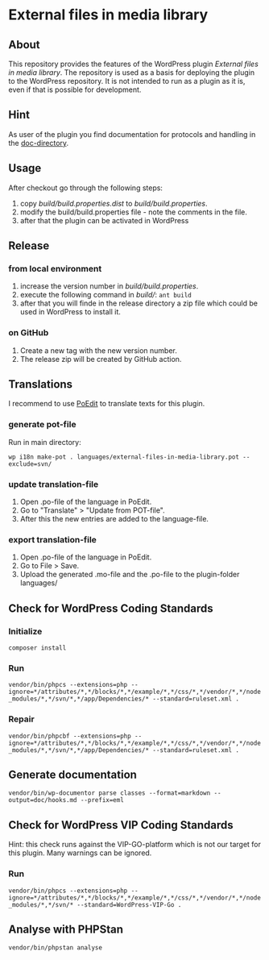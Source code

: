 # External files in media library

## About

This repository provides the features of the WordPress plugin _External files in media library_. The repository is used as a basis for deploying the plugin to the WordPress repository. It is not intended to run as a plugin as it is, even if that is possible for development.

## Hint

As user of the plugin you find documentation for protocols and handling in the [doc-directory](https://github.com/threadi/external-files-in-media-library/tree/master/docs/).

## Usage

After checkout go through the following steps:

1. copy _build/build.properties.dist_ to _build/build.properties_.
2. modify the build/build.properties file - note the comments in the file.
3. after that the plugin can be activated in WordPress

## Release

### from local environment

1. increase the version number in _build/build.properties_.
2. execute the following command in _build/_: `ant build`
3. after that you will finde in the release directory a zip file which could be used in WordPress to install it.

### on GitHub

1. Create a new tag with the new version number.
2. The release zip will be created by GitHub action.

## Translations

I recommend to use [PoEdit](https://poedit.net/) to translate texts for this plugin.

### generate pot-file

Run in main directory:

`wp i18n make-pot . languages/external-files-in-media-library.pot --exclude=svn/`

### update translation-file

1. Open .po-file of the language in PoEdit.
2. Go to "Translate" > "Update from POT-file".
3. After this the new entries are added to the language-file.

### export translation-file

1. Open .po-file of the language in PoEdit.
2. Go to File > Save.
3. Upload the generated .mo-file and the .po-file to the plugin-folder languages/

## Check for WordPress Coding Standards

### Initialize

`composer install`

### Run

`vendor/bin/phpcs --extensions=php --ignore=*/attributes/*,*/blocks/*,*/example/*,*/css/*,*/vendor/*,*/node_modules/*,*/svn/*,*/app/Dependencies/* --standard=ruleset.xml .`

### Repair

`vendor/bin/phpcbf --extensions=php --ignore=*/attributes/*,*/blocks/*,*/example/*,*/css/*,*/vendor/*,*/node_modules/*,*/svn/*,*/app/Dependencies/* --standard=ruleset.xml .`

## Generate documentation

`vendor/bin/wp-documentor parse classes --format=markdown --output=doc/hooks.md --prefix=eml`

## Check for WordPress VIP Coding Standards

Hint: this check runs against the VIP-GO-platform which is not our target for this plugin. Many warnings can be ignored.

### Run

`vendor/bin/phpcs --extensions=php --ignore=*/attributes/*,*/blocks/*,*/example/*,*/css/*,*/vendor/*,*/node_modules/*,*/svn/* --standard=WordPress-VIP-Go .`

## Analyse with PHPStan

`vendor/bin/phpstan analyse`
